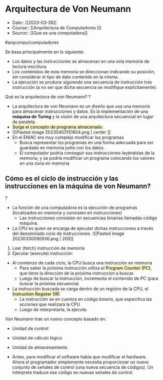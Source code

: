 # Arquitectura de Von Neumann

- Date:: [[2023-03-26]]
- Course:: [[Arquitectura de Computadores I]]
- Source:: [[Que es una computadora]]

#arqcompu/computadores 


Se basa principalmente en lo siguiente:
- Los datos y las instrucciones se almacenan en una sola memoria de lectura-escritura.
- Los contenidos de esta memoria se direccionan indicando su posición, sin considerar el tipo de dato contenido en la misma.
- La ejecución se produce siguiendo una secuencia de instrucción tras instrucción (a no ser que dicha secuencia se modifique explícitamente). 

Qué es la arquitectura de von Neumann?
?
- La arquitectura de von Neumann es un diseño que usa una memoria para almacenar instrucciones y datos. Es la implementación de una **máquina de Turing** y la visión de una arquitectura secuencial en lugar de paralela.
- <mark style="background: #FFF3A3A6;">Surge el concepto de programa almacenado.</mark>
- ![[Pasted image 20230403151604.png | center ]]
- En el ENIAC era muy complejo modificar los programas
	- Busca representar los programas en una forma adecuada para ser guardado en memoria junto con los datos.
	- El computador podría conseguir sus instrucciones leyéndolas de la memoria, y se podría modificar un programa colocando los valores en una zona en memoria

## Cómo es el ciclo de instrucción y las instrucciones en la máquina de von Neumann?
?
- La función de una computadora es la ejecución de programas (localizados en memoria y consisten en instrucciones)
	- Las instrucciones consisten en secuencias binarias llamadas código máquina.
- La CPU es quien se encarga de ejecutar dichas instrucciones a través del denominado ciclo de instrucciones.
![[Pasted image 20230330090936.png | 200]]
1. Leer (fetch) instrucción de memoria
2. Ejecutar (execute) instrucción
- Al comienzo de cada ciclo, la CPU busca una instrucción en memoria
	- Para saber la próxima instrucción utiliza el <mark style="background: #FFF3A3A6;">Program Counter (PC)</mark>, que tiene la dirección de la próxima instrucción a buscar.
	- Luego de buscar la instrucción, incrementa el contenido de PC (para buscar la próxima secuencia)
- La instrucción buscada se carga dentro de un registro de la CPU, el <mark style="background: #FFF3A3A6;">Instruction Register (IR)</mark>
	- La instrucción se en cuentra en código binario, que especifica las acciones que realizará la CPU
	- Luego de interpretarla, la ejecuta.


Von Neumann trae un nuevo concepto basado en:
- Unidad de control
- Unidad de cálculo lógico 
- Unidad de almacenamiento

- Antes, para modificar el software había que modificar el hardware. Ahora el programador simplemente necesita proporcionar un nuevo conjunto de señales de control (una nueva secuencia de códigos). Un intérprete traduce ese código en nuevas señales de control.



